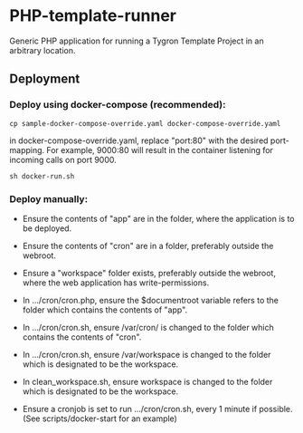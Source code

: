 # PHP-template-runner

Generic PHP application for running a Tygron Template Project in an arbitrary location.

## Deployment

### Deploy using docker-compose (recommended):
```cp sample-docker-compose-override.yaml docker-compose-override.yaml```

in docker-compose-override.yaml, replace "port:80" with the desired port-mapping. For example, 9000:80 will result in the container listening for incoming calls on port 9000.

```sh docker-run.sh```

### Deploy manually:
- Ensure the contents of "app" are in the folder, where the application is to be deployed.
- Ensure the contents of "cron" are in a folder, preferably outside the webroot.
- Ensure a "workspace" folder exists, preferably outside the webroot, where the web application has write-permissions.

- In .../cron/cron.php, ensure the $documentroot variable refers to the folder which contains the contents of "app".
- In .../cron/cron.sh, ensure /var/cron/ is changed to the folder which contains the contents of "cron".
- In .../cron/cron.sh, ensure /var/workspace is changed to the folder which is designated to be the workspace.
- In clean_workspace.sh, ensure workspace is changed to the folder which is designated to be the workspace.

- Ensure a cronjob is set to run .../cron/cron.sh, every 1 minute if possible. (See scripts/docker-start for an example)
